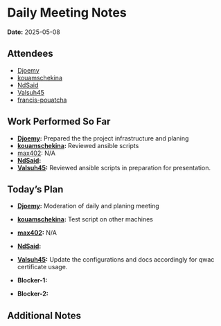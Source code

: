 # 
# # 
# Daily Meeting Notes

**Date:** 2025-05-08

## Attendees
- [Djoemy](https://github.com/Djoemy)
- [kouamschekina](https://github.com/kouamschekina)
- [NdSaid](https://github.com/NdSaid)
- [Valsuh45](https://github.com/Valsuh45)
- [francis-pouatcha](https://github.com/francis-pouatcha)

## Work Performed So Far
- **[Djoemy](https://github.com/Djoemy):** Prepared the the project infrastructure and planing
- **[kouamschekina](https://github.com/kouamschekina):** Reviewed ansible scripts
- [max402](https://github.com/max402): N/A
- **[NdSaid](https://github.com/NdSaid):** 
- **[Valsuh45](https://github.com/Valsuh45):** Reviewed ansible scripts in preparation for presentation.

## Today’s Plan
- **[Djoemy](https://github.com/Djoemy):** Moderation of daily and planing meeting
- **[kouamschekina](https://github.com/kouamschekina):** Test script on other machines
- **[max402](https://github.com/max402):** N/A
- **[NdSaid](https://github.com/NdSaid):** 
- **[Valsuh45](https://github.com/Valsuh45):** Update the configurations and docs accordingly for qwac certificate usage.
- **Blocker-1:** 

- **Blocker-2:** 

## Additional Notes
